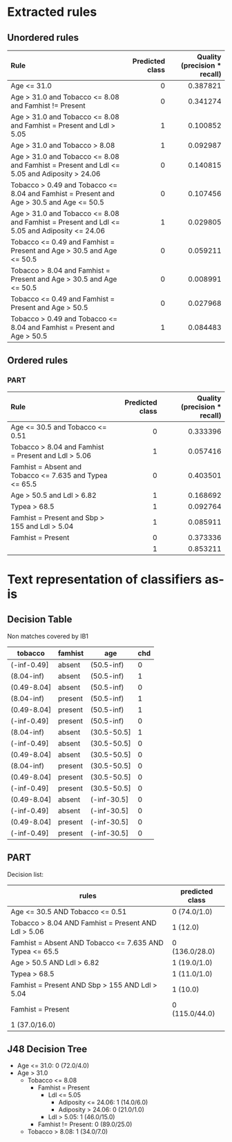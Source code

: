 # Extracted rules

## Unordered rules

| Rule | Predicted class | Quality (precision * recall) |
|:----|----:|----:|
| Age <= 31.0 | 0 | 0.387821 |
| Age > 31.0 and Tobacco <= 8.08 and Famhist != Present | 0 | 0.341274 |
| Age > 31.0 and Tobacco <= 8.08 and Famhist = Present and Ldl > 5.05 | 1 | 0.100852 |
| Age > 31.0 and Tobacco > 8.08 | 1 | 0.092987 |
| Age > 31.0 and Tobacco <= 8.08 and Famhist = Present and Ldl <= 5.05 and Adiposity > 24.06 | 0 | 0.140815 |
| Tobacco > 0.49 and Tobacco <= 8.04 and Famhist = Present and Age > 30.5 and Age <= 50.5 | 0 | 0.107456 |
| Age > 31.0 and Tobacco <= 8.08 and Famhist = Present and Ldl <= 5.05 and Adiposity <= 24.06 | 1 | 0.029805 |
| Tobacco <= 0.49 and Famhist = Present and Age > 30.5 and Age <= 50.5 | 0 | 0.059211 |
| Tobacco > 8.04 and Famhist = Present and Age > 30.5 and Age <= 50.5 | 0 | 0.008991 |
| Tobacco <= 0.49 and Famhist = Present and Age > 50.5 | 0 | 0.027968 |
| Tobacco > 0.49 and Tobacco <= 8.04 and Famhist = Present and Age > 50.5 | 1 | 0.084483 |

## Ordered rules

### PART

| Rule | Predicted class | Quality (precision * recall) |
|:----|----:|----:|
| Age <= 30.5 and Tobacco <= 0.51 | 0 | 0.333396 |
| Tobacco > 8.04 and Famhist = Present and Ldl > 5.06 | 1 | 0.057416 |
| Famhist = Absent and Tobacco <= 7.635 and Typea <= 65.5 | 0 | 0.403501 |
| Age > 50.5 and Ldl > 6.82 | 1 | 0.168692 |
| Typea > 68.5 | 1 | 0.092764 |
| Famhist = Present and Sbp > 155 and Ldl > 5.04 | 1 | 0.085911 |
| Famhist = Present | 0 | 0.373336 |
|  | 1 | 0.853211 |


# Text representation of classifiers as-is

## Decision Table

Non matches covered by IB1

tobacco|famhist|age|chd
---|---|---|---
(-inf-0.49]|absent|(50.5-inf)|0
(8.04-inf)|absent|(50.5-inf)|1
(0.49-8.04]|absent|(50.5-inf)|0
(8.04-inf)|present|(50.5-inf)|1
(0.49-8.04]|present|(50.5-inf)|1
(-inf-0.49]|present|(50.5-inf)|0
(8.04-inf)|absent|(30.5-50.5]|1
(-inf-0.49]|absent|(30.5-50.5]|0
(0.49-8.04]|absent|(30.5-50.5]|0
(8.04-inf)|present|(30.5-50.5]|0
(0.49-8.04]|present|(30.5-50.5]|0
(-inf-0.49]|present|(30.5-50.5]|0
(0.49-8.04]|absent|(-inf-30.5]|0
(-inf-0.49]|absent|(-inf-30.5]|0
(0.49-8.04]|present|(-inf-30.5]|0
(-inf-0.49]|present|(-inf-30.5]|0

## PART

Decision list:

rules | predicted class
---|---
Age <= 30.5 AND Tobacco <= 0.51|0 (74.0/1.0)
Tobacco > 8.04 AND Famhist = Present AND Ldl > 5.06|1 (12.0)
Famhist = Absent AND Tobacco <= 7.635 AND Typea <= 65.5|0 (136.0/28.0)
Age > 50.5 AND Ldl > 6.82|1 (19.0/1.0)
Typea > 68.5|1 (11.0/1.0)
Famhist = Present AND Sbp > 155 AND Ldl > 5.04|1 (10.0)
Famhist = Present|0 (115.0/44.0)
|1 (37.0/16.0)


## J48 Decision Tree

* Age <= 31.0: 0 (72.0/4.0)
* Age > 31.0
	* Tobacco <= 8.08
		* Famhist = Present
			* Ldl <= 5.05
				* Adiposity <= 24.06: 1 (14.0/6.0)
				* Adiposity > 24.06: 0 (21.0/1.0)
			* Ldl > 5.05: 1 (46.0/15.0)
		* Famhist != Present: 0 (89.0/25.0)
	* Tobacco > 8.08: 1 (34.0/7.0)


